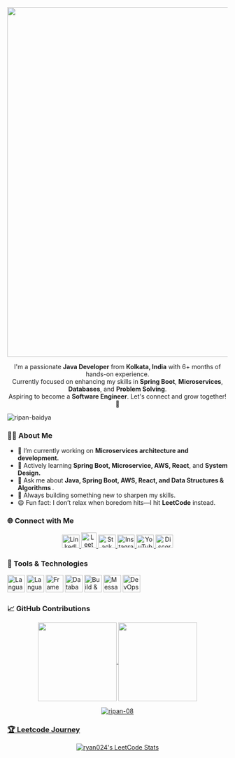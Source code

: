 <div align="center">
  <img width="800" src="https://readme-typing-svg.demolab.com?font=JetBrains+Mono&weight=600&size=30&duration=3000&color=2AF7B4&center=true&vCenter=true&width=800&lines=Hi+there%2C+I'm+Ripan+Badya%21+%F0%9F%91%8B;Java+Developer+from+Kolkata%2C+India.;Let's+Connect+%F0%9F%9A%80" />
</div>

<!--  Description -->
<p align="center">
  I'm a passionate <b>Java Developer</b> from <b>Kolkata, India</b> with 6+ months of hands-on experience. <br/>
  Currently focused on enhancing my skills in <b>Spring Boot</b>, <b>Microservices</b>, <b>Databases</b>, and <b>Problem Solving</b>. <br/>
  Aspiring to become a <b>Software Engineer</b>. Let's connect and grow together! 🚀
</p>

<!-- Profile views -->
<p align="left"> <img src="https://komarev.com/ghpvc/?username=ripanbaidya08&label=Profile%20views&color=0e75b6&style=flat" alt="ripan-baidya" /> </p>

<!-- about section  -->
<h3 align="left">👨‍💻 About Me</h3>
<ul>
    <li>🔭 I’m currently working on <b>Microservices architecture and development.</b></li>
    <li>🌱 Actively learning <b>Spring Boot, Microservice, AWS, React</b>, and <b>System Design.</b></li>
    <li>💬 Ask me about <b>Java, Spring Boot, AWS, React, and Data Structures & Algorithms </b>.</li>
    <li>🔧 Always building something new to sharpen my skills.</li>
    <li>😄 Fun fact: I don’t relax when boredom hits—I hit <b>LeetCode</b> instead.</li>
</ul>  

<!--  Variours Social links -->
<h3 align="left">🌐 Connect with Me</h3>
<p align="center">
  <a href="https://www.linkedin.com/in/ripan-baidya-9230412a6/" target="_blank"><img src="https://upload.wikimedia.org/wikipedia/commons/e/e9/Linkedin_icon.svg" alt="LinkedIn" height="30" width="40"/>
  </a>
  <a href="https://leetcode.com/u/ryan024/" target="_blank">
    <img src="https://upload.wikimedia.org/wikipedia/commons/1/19/LeetCode_logo_black.png" alt="LeetCode" height="35" width="35" />
  </a>
  <a href="https://stackoverflow.com/users/29165803/ripan-baidya" target="_blank">
    <img src="https://raw.githubusercontent.com/rahuldkjain/github-profile-readme-generator/master/src/images/icons/Social/stack-overflow.svg" alt="Stack Overflow" height="30" width="40" />
  </a>
  <a href="#" target="_blank">
    <img src="https://raw.githubusercontent.com/rahuldkjain/github-profile-readme-generator/master/src/images/icons/Social/instagram.svg" alt="Instagram" height="30" width="40" />
  </a>
  <a href="#" target="_blank">
    <img src="https://raw.githubusercontent.com/rahuldkjain/github-profile-readme-generator/master/src/images/icons/Social/youtube.svg" alt="YouTube" height="30" width="40" />
  </a>
  <a href="#" target="_blank">
    <img src="https://raw.githubusercontent.com/rahuldkjain/github-profile-readme-generator/master/src/images/icons/Social/discord.svg" alt="Discord" height="30" width="40" />
  </a>
</p>

<!-- Language, Framework & Tools -->
<h3 align="left"> 🚀 Tools & Technologies</h3>
<p align="left">

  <!-- Ideas -->
  <img src="https://skillicons.dev/icons?i=vscode,idea" alt="Languages" height="40"/>
  <!-- Languages -->
  <img src="https://skillicons.dev/icons?i=java,cpp,python,html,tailwind,js" alt="Languages" height="40"/>
  <!-- Frameworks & Libraries -->
  <img src="https://skillicons.dev/icons?i=spring,react,graphql" alt="Frameworks & Libraries" height="40" />
  <!-- Databases -->
  <img src="https://skillicons.dev/icons?i=postgresql,mongodb,redis" alt="Databases" height="40"/>
  <!-- Build & Version Control -->
  <img src="https://skillicons.dev/icons?i=maven,git,github" alt="Build & Version Control" height="40" />
  <!-- Messaging & Streaming -->
  <img src="https://skillicons.dev/icons?i=kafka" alt="Messaging & Streaming" height="40"/>
  <!-- DevOps & Cloud -->
  <img src="https://skillicons.dev/icons?i=docker,kubernetes,aws" alt="DevOps & Cloud" height="40" />
</p>


<!-- github starts -->
<h3 align="left">📈 GitHub Contributions</h3>
<div align="center">
    <a href="https://github.com/ripanbaidya08">
    <img align="center" src="http://github-profile-summary-cards.vercel.app/api/cards/stats?username=ripanbaidya08&theme=2077" height="180em" />
    <img align="center" src="http://github-profile-summary-cards.vercel.app/api/cards/productive-time?username=ripanbaidya08&theme=2077" height="180em" />
</div>

<p align="center">
  <img align="center" src="https://github-readme-streak-stats.herokuapp.com/?user=ripanbaidya08" alt="ripan-08" />
</p>


<h3 align="left">🏆 Leetcode Journey</h3>

<!-- leetocde details-->
<p align="center">
  <a href="https://github.com/JacobLinCool/LeetCode-Stats-Card" target="_blank">
    <img title="ryan024's LeetCode Stats" alt="ryan024's LeetCode Stats" src="https://leetcard.jacoblin.cool/ryan024?theme=unicorn&font=Paprika&ext=activity" />
  </a>
</p>



